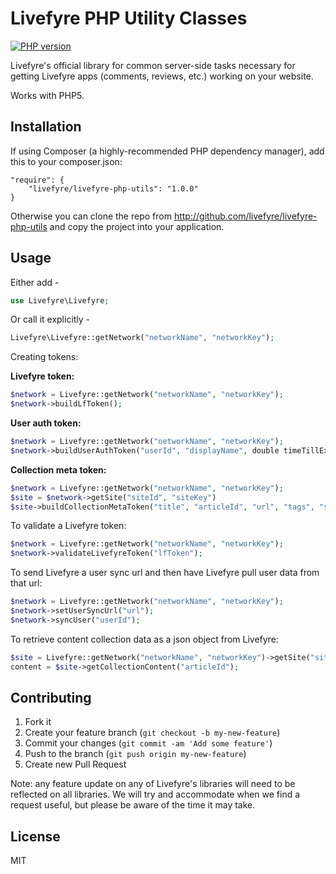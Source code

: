 # Livefyre PHP Utility Classes
[![PHP version](https://badge.fury.io/ph/Livefyre%2Flivefyre-php-utils.png)](http://badge.fury.io/ph/Livefyre%2Flivefyre-php-utils)

Livefyre's official library for common server-side tasks necessary for getting Livefyre apps (comments, reviews, etc.) working on your website.

Works with PHP5.

## Installation

If using Composer (a highly-recommended PHP dependency manager), add this to your composer.json:

	"require": {
        "livefyre/livefyre-php-utils": "1.0.0"
    }

Otherwise you can clone the repo from http://github.com/livefyre/livefyre-php-utils and copy the project into your application.


## Usage

Either add - 
```php
use Livefyre\Livefyre;
```
Or call it explicitly -
```php
Livefyre\Livefyre::getNetwork("networkName", "networkKey");
```



Creating tokens:

**Livefyre token:**

```php
$network = Livefyre::getNetwork("networkName", "networkKey");
$network->buildLfToken();
```

**User auth token:**

```php
$network = Livefyre::getNetwork("networkName", "networkKey");
$network->buildUserAuthToken("userId", "displayName", double timeTillExpire);
```

**Collection meta token:**

```php
$network = Livefyre::getNetwork("networkName", "networkKey");
$site = $network->getSite("siteId", "siteKey")
$site->buildCollectionMetaToken("title", "articleId", "url", "tags", "stream");
```

To validate a Livefyre token:

```php
$network = Livefyre::getNetwork("networkName", "networkKey");
$network->validateLivefyreToken("lfToken");
```

To send Livefyre a user sync url and then have Livefyre pull user data from that url:

```php
$network = Livefyre::getNetwork("networkName", "networkKey");
$network->setUserSyncUrl("url");
$network->syncUser("userId");
```
        
To retrieve content collection data as a json object from Livefyre:

```php
$site = Livefyre::getNetwork("networkName", "networkKey")->getSite("siteId", "siteSecret");
content = $site->getCollectionContent("articleId");
```

## Contributing

1. Fork it
2. Create your feature branch (`git checkout -b my-new-feature`)
3. Commit your changes (`git commit -am 'Add some feature'`)
4. Push to the branch (`git push origin my-new-feature`)
5. Create new Pull Request

Note: any feature update on any of Livefyre's libraries will need to be reflected on all libraries. We will try and accommodate when we find a request useful, but please be aware of the time it may take.

## License

MIT